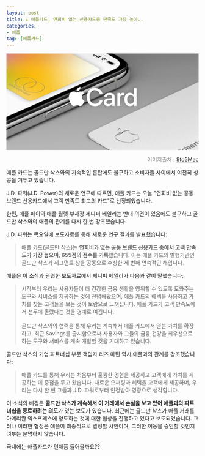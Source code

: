 ```yaml
---
layout: post  
title: ✚ 애플카드, 연회비 없는 신용카드중 만족도 가장 높아..
categories:
- 애플
tag: [애플카드]
---
```


<div class="markdown-image">
<img src="/assets/article_images/2023-08-18-apple-card/1.jpg" alt="" align="middle"/><p style="text-align:right;  color:#878787"> 이미지출처 : <a href="https://9to5mac.com/2023/08/17/apple-card-customer-satisfaction-goldman-sachs/"> 9to5Mac </a></p> </div>

<p class="drop-korean">
애플 카드는 골드만 삭스와의 지속적인 혼란에도 불구하고 소비자들 사이에서 여전히 성공을 거두고 있습니다.
</p>
 J.D. 파워(J.D. Power)의 새로운 연구에 따르면, 애플 카드는 오늘 "연회비 없는 공동 브랜드 신용카드에서 고객 만족도 최고의 카드"로 선정되었습니다.

한편, 애플 페이와 애플 월렛 부사장 제니퍼 베일리는 반대 의견이 있음에도 불구하고 골드만 삭스와의 애플의 관계를 다시 한 번 강조했습니다.

J.D. 파워는 목요일에 보도자료를 통해 새로운 연구 결과를 발표했습니다:

>애플 카드(골드만 삭스)는 **연회비가 없는 공동 브랜드 신용카드 중에서 고객 만족도가 가장 높으며, 655점의 점수를 기록**했습니다. 이는 애플 카드와 발행기관인 골드만 삭스가 세그먼트 상을 공동으로 수상한 세 번째 연속적인 해입니다.

애플은 이 소식과 관련한 보도자료에서 제니퍼 베일리가 다음과 같이 말했습니다:

>시작부터 우리는 사용자들이 더 건강한 금융 생활을 영위할 수 있도록 도와주는 도구와 서비스를 제공하는 것에 전념해왔으며, 애플 카드의 혜택을 사용하고 가치를 찾는 고객들을 보는 것이 보람으로 느껴집니다. 애플 카드가 고객 만족도에서 선두에 올랐다는 것을 영예로 여깁니다.
><br><br>
>골드만 삭스와의 협력을 통해 우리는 계속해서 애플 카드에서 얻는 가치를 확장하고, 최근 Savings를 출시함으로써 사용자와 그들의 금융 건강을 최우선으로 하는 도구와 서비스를 계속 개발할 것을 기대하고 있습니다.

골드만 삭스의 기업 파트너십 부문 책임자 리즈 마틴 역시 애플과의 관계를 강조했습니다:

>애플 카드를 통해 우리는 처음부터 훌륭한 경험을 제공하고 고객에게 가치를 제공하는 데 중점을 두고 왔습니다. 새로운 오퍼링과 혜택을 고객에게 제공하며, 우리는 다시 한 번 그들과 J.D. 파워로부터 인정받아 영광으로 생각합니다.

이 소식의 배경은 **골드만 삭스가 계속해서 이 거래에서 손실을 보고 있어 애플과의 파트너십을 종료하려는 의도**가 있는 보도가 있습니다. 최근에는 골드만 삭스가 애플 거래를 아메리칸 익스프레스에 양도하는 것에 대한 협상을 진행하고 있다고 보도되었습니다. 그러나 이러한 협정은 애플이 최종적으로 결정할 사안이며, 그러한 이동을 승인할 것인지 여부는 분명하지 않습니다.

국내에는 애플카드가 언제쯤 들어올까요??